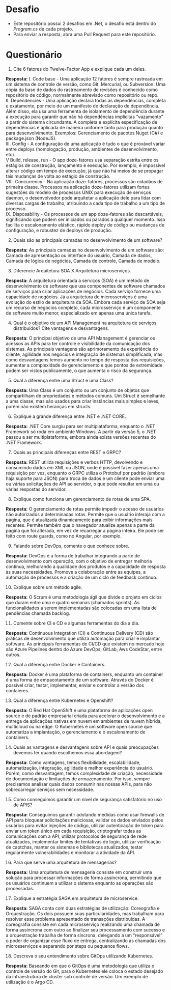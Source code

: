 # Desafio

- Este repositório possui 2 desafios em .Net, o desafio está dentro do _Program.cs_ de cada projeto.
- Para enviar a resposta, abra uma Pull Request para este repositório.

# Questionário

1. Cite 6 fatores do Twelve-Factor App e explique cada um deles.

**Resposta:**
I. Code base - Uma aplicação 12 fatores é sempre rastreada em um sistema de controle de versão, como Git, Mercurial, ou Subversion. Uma cópia da base de dados do rastreamento de revisões é conhecido como repositório de código, normalmente abreviado como repositório ou repo. <br/>
II. Dependencies - Uma aplicação declara todas as dependências, completa e exatamente, por meio de um manifesto de declaração de dependência. Além disso, ela usa uma ferramenta de isolamento de dependência durante a execução para garantir que não há dependências implícitas “vazamento” a partir do sistema circundante. A completa e explícita especificação de dependências é aplicada de maneira uniforme tanto para produção quanto para desenvolvimento. Exemplos: Gerenciamento de pacotes Nuget (C#) e package.json (NodeJS).<br/>
III. Config - A configuração de uma aplicação é tudo o que é provável variar entre deploys (homologação, produção, ambientes de desenvolvimento, etc). <br/>
V Build, release, run - O app doze-fatores usa separação estrita entre os estágios de construção, lançamento e execução. Por exemplo, é impossível alterar código em tempo de execução, já que não há meios de se propagar tais mudanças de volta ao estágio de construção.<br/>
VIII. Concurrency - Na aplicação doze-fatores, processos são cidadãos de primeira classe. Processos na aplicação doze-fatores utilizam fortes sugestões do modelo de processos UNIX para execução de serviços daemon, o desenvolvedor pode arquitetar a aplicação dele para lidar com diversas cargas de trabalho, atribuindo a cada tipo de trabalho a um tipo de processo.<br/>
IX. Disposability - Os processos de um app doze-fatores são descartáveis, significando que podem ser iniciados ou parados a qualquer momento. Isso facilita o escalonamento elástico, rápido deploy de código ou mudanças de configuração, e robustez de deploys de produção.

2. Quais são as principais camadas no desenvolvimento de um software?

**Resposta:**
As principais camadas no desenvolvimento de um software são: Camada de apresentação ou interface do usuário, Camada de dados, Camada de lógica de negócios, Camada de controle, Camada de modelo.

3. Diferencie Arquitetura SOA X Arquitetura microserviços.

**Resposta:**
A arquitetura orientada a serviços (SOA) é um método de desenvolvimento de software que usa componentes de software chamados de serviços para criar aplicações de negócios. Cada serviço fornece uma capacidade de negócios. Já a arquitetura de microsserviços é uma evolução do estilo de arquitetura da SOA. Embora cada serviço de SOA seja um recurso de negócios completo, cada microsserviço é um componente de software muito menor, especializado em apenas uma única tarefa.

4. Qual é o objetivo de um API Management na arquitetura de serviços distribuídos? Cite vantagens e desvantagens.

**Resposta:**
O principal objetivo de uma API Management é gerenciar os acessos as APIs para ter controle e visibilidade da comunicação dos sistemas. As principais vantagens são aprimoramento da experiência do cliente, agilidade nos negócios e integração de sistemas simplificada, mas como desvantagens temos aumento no tempo de resposta das requisições, aumentar a complexidade de gerenciamento e que pontos de extremidade podem ser vistos publicamente, o que aumenta o risco da segurança.

5. Qual a diferença entre uma Struct e uma Class?

**Resposta:**
Uma Class é um conjunto ou um conjunto de objetos que compartilham de propriedades e métodos comuns. Um Struct é semelhante a uma classe, mas são usados para criar instâncias mais simples e leves, porém não existem heranças em structs.

6. Explique a grande diferença entre .NET e .NET CORE.

**Resposta:**
.NET Core surgiu para ser multiplataforma, enquanto o .NET Framework só roda em ambiente Windows. A partir da versão 5, o .NET passou a ser multiplataforma, embora ainda exista versões recentes do .NET Framework.

7. Quais as principais diferenças entre REST e GRPC?

**Resposta:**
REST utiliza requisições e verbos HTTP, devolvendo e consumindo dados em XML ou JSON, onde é possível fazer apenas uma requisição por vez, enquanto o GRPC utiliza o Protobuf por padrão (embora haja suporte para JSON) para troca de dados e um cliente pode enviar uma ou várias solicitações de API ao servidor, o que pode resultar em uma ou várias respostas do servidor.

8. Explique como funciona um gerenciamento de rotas de uma SPA.

**Resposta:**
O gerenciamento de rotas permite impedir o acesso de usuários não autorizados a determinadas rotas. Permite que o usuário interaja com a página, que é atualizada dinamicamente para exibir informações mais recentes. Permite também que o navegador atualize apenas a parte da página que foi alterada, em vez de recarregar a página inteira. Ele pode ser feito com route guards, como no Angular, por exemplo.

9. Falando sobre DevOps, comente o que conhece sobre.

**Resposta:**
DevOps é a forma de trabalhar integrando a parte de desenvolvimento com operação, com o objetivo de entregar melhoria contínua, melhorando a qualidade dos produtos e a capacidade de resposta às suas necessidades. Promove a colaboração entre as equipes, a automação de processos e a criação de um ciclo de feedback contínuo. 

10. Explique sobre um método agile.

**Resposta:**
O Scrum é uma metodologia ágil que divide o projeto em ciclos que duram entre uma e quatro semanas (chamados sprints). As funcionalidades a serem implementadas são colocadas em uma lista de pendências chamada backlog.

11. Comente sobre CI e CD e algumas ferramentas do dia a dia.

**Resposta:**
Continuous Integration (CI) e Continuous Delivery (CD) são práticas de desenvolvimento que utiliza automação para criar e implantar software. As principais ferramentas de CI/CD que existem no mercado hoje são Azure Pipelines dentro do Azure DevOps, GitLab, Aws CodeStar, entre outros.

12. Qual a diferença entre Docker e Containers.

**Resposta:**
Docker é uma plataforma de containers, enquanto um container é uma forma de empacotamento de um software. Através do Docker é possível criar, testar, implementar, enviar e controlar a versão dos contaieres.

13. Qual a diferença entre Kubernetes e Openshift?

**Resposta:**
O Red Hat OpenShift é uma plataforma de aplicações open source e de padrão empresarial criada para acelerar o desenvolvimento e a entrega de aplicações nativas em nuvem em ambientes de nuvem híbrida, multicloud ou na edge. O Kubernetes é um software open source que automatiza a implantação, o gerenciamento e o escalonamento de containers.

14. Quais as vantagens e desvantagens sobre API e quais preocupações devemos ter quando escolhemos essa abordagem?

**Resposta:**
Como vantagens, temos flexibilidade, escalabilidade, automatização, integração, agilidade e melhor experiência do usuário. Porém, como desvantagem, temos complexidade de criação, necessidade de documentação e limitações de armazenamento. Por isso, sempre precisamos analisar quais dados consumir nas nossas APIs, para não sobrecarregar serviços sem necessidade.

15. Como conseguimos garantir um nível de segurança satisfatório no uso de APIS?

**Resposta:**
Conseguimos garantir adotando medidas como usar firewalls de API para bloquear solicitações maliciosas, validar os dados enviados pelos usuários para evitar injeções de código, utilizar autenticação de token para enviar um token único em cada requisição, criptografar todas as comunicações com a API, utilizar protocolos de segurança de rede atualizados, implementar limites de tentativas de login, utilizar verificação de captchas, manter os sistemas e bibliotecas atualizados, testar regularmente vulnerabilidades e monitorar a atividade da API.

16. Para que serve uma arquitetura de mensagerias?

**Resposta:**
Uma arquitetura de mensageria consiste em construir uma solução para processar informações de forma assíncrona, permitindo que os usuários continuem a utilizar o sistema enquanto as operações são processadas.

17. Explique a estratégia SAGA em arquitetura de microservice.

**Resposta:**
SAGA conta com duas estratégias de utilização: Coreografia e Orquestração. Os dois possuem suas particularidades, mas trabalham para resolver esse problema apresentado de transações distribuídas. A coreografia consiste em cada microsserviço realizando uma chamada de forma assíncrona com outro ao finalizar seu processamento com sucesso e a orquestração trabalha de forma síncrona, delegando a um “responsável” o poder de organizar esse fluxo de entrega, centralizando as chamadas dos microsserviços e separando por steps ou pequenos flows.

18. Descreva o seu entendimento sobre GitOps utilizando Kubernetes.

**Resposta:**
Baseando em que o GitOps é uma metodologia que utiliza o controle de versão do Git, para o Kubernetes ele coloca o estado desejado da infraestrutura de cluster sob controle de versão. Um exemplo de utilização é o Argo CD.